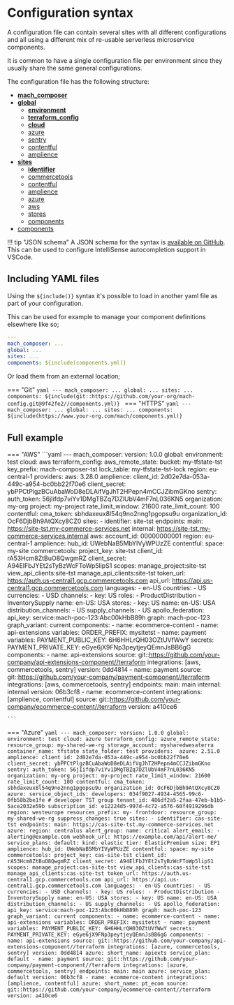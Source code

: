 # Configuration syntax

A configuration file can contain several sites with all different configurations and all using a different mix of re-usable serverless microservice components.

It is common to have a single configuration file per environment since they usually share the same general configurations.

The configuration file has the following structure:

- **[mach_composer](./mach.md)**
- **[global](./global.md)**
    - **[environment](./global.md)**
    - **[terraform_config](./global.md#terraform_config)**
    - **[cloud](./global.md)**
    - [azure](./global.md#azure)
    - [sentry](./global.md#sentry)
    - [contentful](./global.md#contentful)
    - [amplience](./global.md#amplience)
- **[sites](./sites.md)**
    - **[identifier](./sites.md)**
    - [commercetools](./sites.md#commercetools)
    - [contentful](./sites.md#contentful)
    - [amplience](./sites.md#amplience)
    - [azure](./sites.md#azure)
    - [aws](./sites.md#aws)
    - [stores](./sites.md#stores)
    - [components](./sites.md#components)
- [components](./components.md)


!!! tip "JSON schema"
    A JSON schema for the syntax is [available on GitHub](https://github.com/labd/mach-composer/blob/master/schema.json). This can be used to configure IntelliSense autocompletion support in VSCode.

## Including YAML files

Using the `${include()}` syntax it's possible to load in another yaml file as part of your configuration.

This can be used for example to manage your component definitions elsewhere like so;

```yaml
---
mach_composer: ...
global: ...
sites: ...
components: ${include(components.yml)}
```

Or load them from an external location;

=== "Git"
    ```yaml
    ---
    mach_composer: ...
    global: ...
    sites: ...
    components: ${include(git::https://github.com/your-org/mach-config.git@9f42fe2//components.yml)}
    ```
=== "HTTPS"
    ```yaml
    ---
    mach_composer: ...
    global: ...
    sites: ...
    components: ${include(https://www.your-org.com/mach/components.yml)}
    ```

## Full example

=== "AWS"
    ```yaml
    ---
    mach_composer:
      version: 1.0.0
    global:
      environment: test
      cloud: aws
      terraform_config:
        aws_remote_state:
          bucket: my-tfstate-tst
          key_prefix: mach-composer-tst
          lock_table: my-tfstate-tst-lock
          region: eu-central-1
        providers:
          aws: 3.28.0
      amplience:
        client_id: 2d02e7da-053a-449c-a954-bc0bb22f70e6
        client_secret: ybPPCtPlgzBCuAbaWoD8eDLAifVgJhT2HPepn4mCCJZibmGKno
      sentry:
        auth_token: 56jIifdp7viYv1DMgTBZq7DZlUbV4mF7nL036KN5
        organization: my-org
        project: my-project
        rate_limit_window: 21600
        rate_limit_count: 100
      contentful:
        cma_token: sbhdaxeux8l54q9no2nng1pgopsu9u
        organization_id: OcF6DjbBh9AtQXcy8CZ0
    sites:
      - identifier: site-tst
        endpoints:
          main: https://site-tst.my-commerce-services.net
          internal: https://site-tst.my-commerce-services.internal
        aws:
          account_id: 00000000001
          region: eu-central-1
        amplience:
          hub_id: UWebNaB5MbYIVyWPUzZE
        contentful:
          space: my-site
        commercetools:
          project_key: site-tst
          client_id: rA53Hcm8ZtBuO8QwgmRZ
          client_secret: A94ElFbJYEt2sTyBzWcFToWp5lipS1
          scopes: manage_project:site-tst view_api_clients:site-tst manage_api_clients:site-tst
          token_url: https://auth.us-central1.gcp.commercetools.com
          api_url: https://api.us-central1.gcp.commercetools.com
          languages:
            - en-US
          countries:
            - US
          currencies:
            - USD
          channels:
            - key: US
              roles:
                - ProductDistribution
                - InventorySupply
              name:
                en-US: USA
          stores:
            - key: US
              name:
                en-US: USA
              distribution_channels:
                - US
              supply_channels:
                - US
        apollo_federation:
          api_key: service:mach-poc-123:Abc00kHbB89h
          graph: mach-poc-123
          graph_variant: current
        components:
          - name: ecommerce-content
          - name: api-extensions
            variables:
              ORDER_PREFIX: mysitetst
          - name: payment
            variables:
              PAYMENT_PUBLIC_KEY: 6H6HHLrQH03OZtUVfWwY
            secrets:
              PAYMENT_PRIVATE_KEY: eGye6jX9FNp3peytjeyQEmnJsBB6gG
    components:
      - name: api-extensions
        source: git::https://github.com/your-company/api-extensions-component//terraform
        integrations: [aws, commercetools, sentry]
        version: 0dd4814
      - name: payment
        source: git::https://github.com/your-company/payment-component//terraform
        integrations: [aws, commercetools, sentry]
        endpoints:
          main: main
          internal: internal
        version: 06b3cf8
      - name: ecommerce-content
        integrations: [amplience, contentful]
        source: git::https://github.com/your-company/ecommerce-content//terraform
        version: a410ce6

    ```

=== "Azure"
    ```yaml
    ---
    mach_composer:
      version: 1.0.0
    global:
      environment: test
      cloud: azure
      terraform_config:
        azure_remote_state:
          resource_group: my-shared-we-rg
          storage_account: mysharedwesaterra
          container_name: tfstate
          state_folder: test
        providers: 
          azure: 2.51.0
      amplience:
        client_id: 2d02e7da-053a-449c-a954-bc0bb22f70e6
        client_secret: ybPPCtPlgzBCuAbaWoD8eDLAifVgJhT2HPepn4mCCJZibmGKno
      sentry:
        auth_token: 56jIifdp7viYv1DMgTBZq7DZlUbV4mF7nL036KN5
        organization: my-org
        project: my-project
        rate_limit_window: 21600
        rate_limit_count: 100
      contentful:
        cma_token: sbhdaxeux8l54q9no2nng1pgopsu9u
        organization_id: OcF6DjbBh9AtQXcy8CZ0
      azure:
        service_object_ids:
          developers: 034f9027-4934-4565-99c6-0fb58b2be1fe # developer TST group
        tenant_id: 486df2a5-2faa-47eb-b1b5-5ace2032e59b
        subscription_id: e12224d5-997d-4c72-a576-60f4919296db
        region: westeurope
        resources_prefix: my-
        frontdoor:
          resource_group: my-shared-we-rg
          suppress_changes: true
    sites:
      - identifier: cas-site-tst
        endpoints:
          main: https://cas-site-tst.my-commerce-services.net
        azure:
          region: centralus
          alert_group:
            name: critical
            alert_emails:
              - alerting@example.com
            webhook_url: https://example.com/api/alert-me/
          service_plans:
            default:
              kind: elastic
              tier: ElasticPremium
              size: EP1
        amplience:
          hub_id: UWebNaB5MbYIVyWPUzZE
        contentful:
          space: my-site
        commercetools:
          project_key: cas-site-tst
          client_id: rA53Hcm8ZtBuO8QwgmRZ
          client_secret: A94ElFbJYEt2sTyBzWcFToWp5lipS1
          scopes: manage_project:cas-site-tst view_api_clients:cas-site-tst manage_api_clients:cas-site-tst
          token_url: https://auth.us-central1.gcp.commercetools.com
          api_url: https://api.us-central1.gcp.commercetools.com
          languages:
            - en-US
          countries:
            - US
          currencies:
            - USD
          channels:
            - key: US
              roles:
                - ProductDistribution
                - InventorySupply
              name:
                en-US: USA
          stores:
            - key: US
              name:
                en-US: USA
              distribution_channels:
                - US
              supply_channels:
                - US
        apollo_federation:
          api_key: service:mach-poc-123:Abc00kHbB89h
          graph: mach-poc-123
          graph_variant: current
        components:
          - name: ecommerce-content
          - name: api-extensions
            variables:
              ORDER_PREFIX: mysitetst
          - name: payment
            variables:
              PAYMENT_PUBLIC_KEY: 6H6HHLrQH03OZtUVfWwY
            secrets:
              PAYMENT_PRIVATE_KEY: eGye6jX9FNp3peytjeyQEmnJsBB6gG
    components:
      - name: api-extensions
        source: git::https://github.com/your-company/api-extensions-component//terraform
        integrations: [azure, commercetools, sentry]
        version: 0dd4814
        azure:
          short_name: apiexts
          service_plan: default
      - name: payment
        source: git::https://github.com/your-company/payment-component//terraform
        integrations: [azure, commercetools, sentry]
        endpoints:
          main: main
        azure:
          service_plan: default
        version: 06b3cf8
      - name: ecommerce-content
        integrations: [amplience, contentful]
        azure:
          short_name: pt_ecom
        source: git::https://github.com/your-company/ecommerce-content//terraform
        version: a410ce6
    ```

